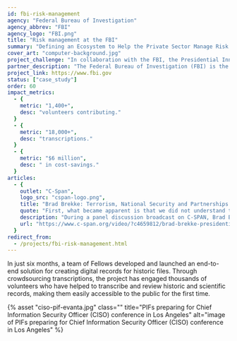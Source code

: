 ```yaml
---
id: fbi-risk-management
agency: "Federal Bureau of Investigation"
agency_abbrev: "FBI"
agency_logo: "FBI.png"
title: "Risk management at the FBI"
summary: "Defining an Ecosystem to Help the Private Sector Manage Risk and Mitigate Threats"
cover_art: "computer-background.jpg"
project_challenge: "In collaboration with the FBI, the Presidential Innovation Fellows focused on the challenge of defining an ecosystem to help the private sector manage risk and mitigate threats, as part of the overall strategy to protect the US economy"
partner_description: "The Federal Bureau of Investigation (FBI) is the domestic intelligence and security service of the United States and its principal federal law enforcement agency"
project_link: https://www.fbi.gov
status: ["case_study"]
order: 60
impact_metrics:
  - {
    metric: "1,400+",
    desc: "volunteers contributing."
  }
  - {
    metric: "18,000+",
    desc: "transcriptions."
  }
  - {
    metric: "$6 million",
    desc: " in cost-savings."
  }
articles:
  - {
    outlet: "C-Span",
    logo_src: "cspan-logo.png",
    title: "Brad Brekke: Terrorism, National Security and Partnerships Panel Discussion, October 20, 2016",
    quote: "First, what became apparent is that we did not understand the private sector well. For us to engage beyond transactional events, we need to know each other better. The second principle is finding mutual benefit. As the Presidential Innovation Fellows put it, ‘Measure value, not investigations.’... what is the value proposition for engagement with the private sector. Which then, now that you’ve identified how you work together, you move from information sharing to collaboration. And by collaboration it means, the third principle, you have to co-create the solution, which is a shift culturally. We like the control, we like to dictate what happens, but we’re looking at how do we do that with the private sector. How do we co-create their solution, and quite frankly it actually works better the iterations we've tried.",
    description: "During a panel discussion broadcast on C-SPAN, Brad Brekke, Director, Office of Private Sector from the FBI, talks about key principles the Presidential Innovation Fellows developed as part of the initiative they are driving forward.",
    url: "https://www.c-span.org/video/?c4659812/brad-brekke-presidential-innovation-fellows"
  }
redirect_from:
  - /projects/fbi-risk-management.html
---
```


In just six months, a team of Fellows developed and launched an end-to-end solution for creating digital records for historic files. Through crowdsourcing transcriptions, the project has engaged thousands of volunteers who have helped to transcribe and review historic and scientific records, making them easily accessible to the public for the first time.

{% asset "ciso-pif-evanta.jpg" class="" title="PIFs preparing for Chief Information Security Officer (CISO) conference in Los Angeles" alt="image of PIFs preparing for Chief Information Security Officer (CISO) conference in Los Angeles" %}
